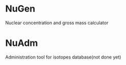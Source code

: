 # NuGen

Nuclear concentration and gross mass calculator

# NuAdm

Administration tool for isotopes database(not done yet)
